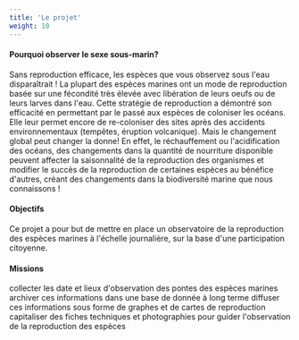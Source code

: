 ```yaml
---
title: 'Le projet'
weight: 10
---
```


#### Pourquoi observer le sexe sous-marin?
     
Sans reproduction efficace, les espèces que vous observez sous l'eau disparaîtrait ! 
La plupart des espèces marines ont un mode de reproduction basée sur une fécondité très élevée avec libération de leurs 
oeufs ou de leurs larves dans l'eau. Cette stratégie de reproduction a démontré son efficacité en permettant par le passé
aux espèces de coloniser les océans. Elle leur permet encore de re-coloniser des sites après des accidents environnementaux 
(tempêtes, éruption volcanique). Mais le changement global peut changer la donne! En effet, le réchauffement ou 
l'acidification des océans, des changements dans la quantité de nourriture disponible peuvent affecter la saisonnalité 
de la reproduction des organismes et modifier le succès de la reproduction de certaines espèces au bénéfice d'autres,
créant des changements dans la biodiversité marine que nous connaissons ! 

#### Objectifs
Ce projet a pour but de mettre en place un observatoire de la reproduction des espèces marines à l'échelle journalière, sur la base d'une participation citoyenne.



#### Missions

collecter les date et lieux d'observation des pontes des espèces marines
archiver ces informations dans une base de donnée à long terme
diffuser ces informations sous forme de graphes et de cartes de reproduction
capitaliser des fiches techniques et photographies pour guider l'observation de la reproduction des espèces